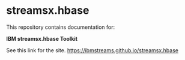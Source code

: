 # streamsx.hbase

This repository contains documentation for:

**IBM streamsx.hbase Toolkit**

See this link for the site. https://ibmstreams.github.io/streamsx.hbase
